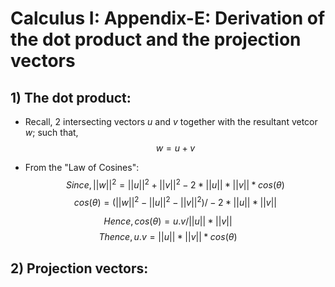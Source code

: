 # Calculus I: Appendix-E: Derivation of the dot product and the projection vectors 

## 1) The dot product: 

- Recall, 2 intersecting vectors $u$ and $v$ together with the resultant vetcor $w$; such that, $$w = u + v$$

- From the "Law of Cosines":
$$Since, ||w||^2 = ||u||^2 + ||v||^2 - 2 * ||u|| * ||v|| * cos(\theta)$$
$$cos(\theta) = (||w||^2 - ||u||^2 - ||v||^2) / -2 * ||u|| * ||v||$$

$$Hence, cos(\theta) = u.v / ||u|| * ||v||$$
$$Thence, u.v = ||u|| * ||v|| * cos(\theta)$$

## 2) Projection vectors: 


